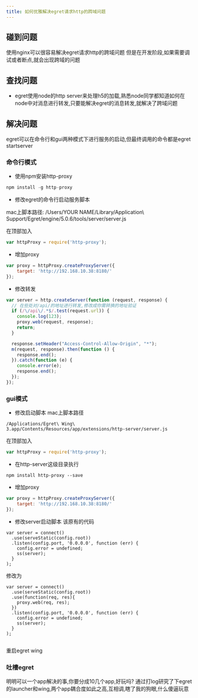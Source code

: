 ```yaml
---
title: 如何优雅解决egret请求http的跨域问题
---
```


## 碰到问题
使用nginx可以很容易解决egret请求http的跨域问题
但是在开发阶段,如果需要调试或者断点,就会出现跨域的问题

## 查找问题
* egret使用node的http server来处理h5的加载,熟悉node同学都知道如何在node中对消息进行转发,只要能解决egret的消息转发,就解决了跨域问题

## 解决问题
egret可以在命令行和gui两种模式下进行服务的启动,但最终调用的命令都是egret startserver

### 命令行模式
* 使用npm安装http-proxy

```javascript
npm install -g http-proxy
```

* 修改egret的命令行启动服务脚本

mac上脚本路径: /Users/YOUR NAME/Library/Application\ Support/Egret/engine/5.0.6/tools/server/server.js

在顶部加入

```javascript
var httpProxy = require('http-proxy');
```

* 增加proxy

```javascript
var proxy = httpProxy.createProxyServer({
    target: 'http://192.168.10.38:8180/'
});
```

* 修改转发

```javascript
var server = http.createServer(function (request, response) {
  // 在些处对/api/的地址进行转发,修改成你需转换的地址验证
  if (/\/api\/.*$/.test(request.url)) {
    console.log(123);
    proxy.web(request, response);
    return;
  }

  response.setHeader("Access-Control-Allow-Origin", "*");
  m(request, response).then(function () {
    response.end();
  }).catch(function (e) {
    console.error(e);
    response.end();
  });
});
```

### gui模式
* 修改启动脚本
mac上脚本路径

```
/Applications/Egret\ Wing\ 3.app/Contents/Resources/app/extensions/http-server/server.js
```

在顶部加入

```javascript
var httpProxy = require('http-proxy');
```


* 在http-server这级目录执行

```
npm install http-proxy --save
```

* 增加proxy

```javascript
var proxy = httpProxy.createProxyServer({
    target: 'http://192.168.10.38:8180/'
});
```

* 修改server启动脚本
该原有的代码

```
var server = connect()
  .use(serveStatic(config.root))
  .listen(config.port, '0.0.0.0', function (err) {
    config.error = undefined;
    ss(server);
  }
);

```

修改为

```
var server = connect()
  .use(serveStatic(config.root))
  .use(function(req, res){
    proxy.web(req, res);
  })
  .listen(config.port, '0.0.0.0', function (err) {
    config.error = undefined;
    ss(server);
  }
);


```

重启egret wing

### 吐槽egret
明明可以一个app解决的事,你要分成10几个app,好玩吗?
通过打log研究了下egret的launcher和wing,两个app耦合度如此之高,互相调,瞎了我的狗眼,什么傻逼玩意
